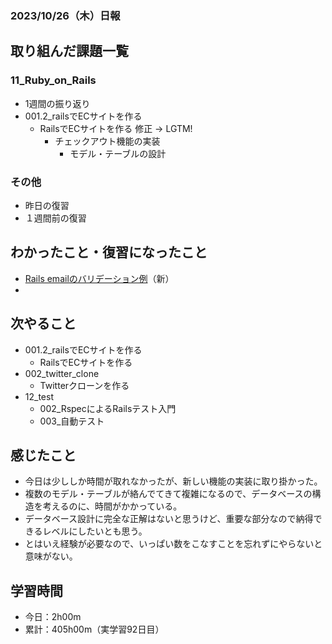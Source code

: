 ### 2023/10/26（木）日報
## 取り組んだ課題一覧

### 11_Ruby_on_Rails
  - 1週間の振り返り 
  - 001.2_railsでECサイトを作る
    - RailsでECサイトを作る 修正 -> LGTM!
      - チェックアウト機能の実装
        - モデル・テーブルの設計

<!-- ### 12_test
  - 001_テスト技法について学ぶ
    - セクション6 - セクション10 -->

### その他
<!-- - ブログ執筆
  - [【Rails】flash[:notice]とか書くから、flashのキーはシンボルだと思ってたら「文字列」だった](https://tatsuki-ju.hatenablog.com/entry/2023/10/25/155851) -->
<!-- - 模写コーディング
  - [作って学ぶコーディング学習サイト](https://code-step.com/)
    - [【入門編】recipemenu](https://github.com/imahoritatsuki/copyingCoding/tree/main/introductory-recipemenu/output) -->
<!-- - 関連書籍
  - [Good Code, Bad Code ～持続可能な開発のためのソフトウェアエンジニア的思考](https://amzn.asia/d/7NzMcZp) -->
<!-- - 関連記事・動画
  - [初心者プログラマが犯しがちな過ち25選](https://qiita.com/rana_kualu/items/379eefb3a40c6b44cb92) -->
- 昨日の復習
- １週間前の復習

## わかったこと・復習になったこと
  - [Rails emailのバリデーション例](https://www.notion.so/Rails-email-2e4018d667c94b2b9dffcf5393dc88f0?pvs=4)（新）
  - 

## 次やること
  - 001.2_railsでECサイトを作る
    - RailsでECサイトを作る
  - 002_twitter_clone
    - Twitterクローンを作る
- 12_test
  - 002_RspecによるRailsテスト入門
  - 003_自動テスト

## 感じたこと
- 今日は少ししか時間が取れなかったが、新しい機能の実装に取り掛かった。
- 複数のモデル・テーブルが絡んでてきて複雑になるので、データベースの構造を考えるのに、時間がかかっている。
- データベース設計に完全な正解はないと思うけど、重要な部分なので納得できるレベルにしたいとも思う。
- とはいえ経験が必要なので、いっぱい数をこなすことを忘れずにやらないと意味がない。


## 学習時間
- 今日：2h00m
- 累計：405h00m（実学習92日目）

